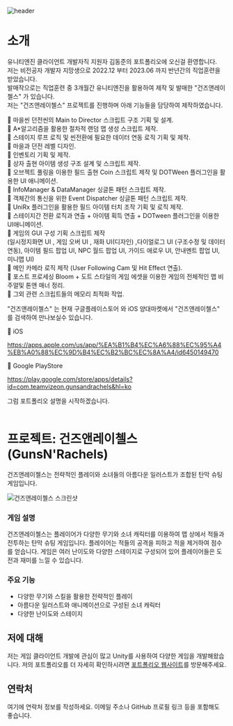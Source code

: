 ![header](https://capsule-render.vercel.app/api?type=waving&color=gradient&height=250&section=header&text=UnityEngine3D%20클라이언트%20개발자%20김동준%20포트폴리오&fontSize=35)
<br>
# 소개

유니티엔진 클라이언트 개발자직 지원자 김동준의 포트폴리오에 오신걸 환영합니다.<br>
저는 비전공자 개발자 지망생으로 2022.12 부터 2023.06 까지 반년간의 직업훈련을 받았습니다.<br>
발매작으로는 직업훈련 중 3개월간 유니티엔진을 활용하여 제작 및 발매한 "건즈앤레이첼스" 가 있습니다.<br>
저는 "건즈앤레이첼스" 프로젝트를 진행하며 아래 기능들을 담당하여 제작하였습니다.<br>

:large_blue_circle: 마을씬 던전씬의 Main to Director 스크립트 구조 기획 및 설계.<br>
:large_blue_circle: A*알고리즘을 활용한 절차적 랜덤 맵 생성 스크립트 제작.<br>
:large_blue_circle: 스테이지 루프 로직 및 씬전환에 필요한 데이터 연동 로직 기획 및 제작.<br>
:large_blue_circle: 마을과 던전 레벨 디자인.<br>
:large_blue_circle: 인벤토리 기획 및 제작.<br>
:large_blue_circle: 상자 출현 아이템 생성 구조 설계 및 스크립트 제작.<br>
:large_blue_circle: 오브젝트 풀링을 이용한 필드 출현 Coin 스크립트 제작 및 DOTWeen 플러그인을 활용한 UI 애니메이션.<br>
:large_blue_circle: InfoManager & DataManager 싱글톤 패턴 스크립트 제작.<br>
:large_blue_circle: 객체간의 통신을 위한 Event Dispatcher 싱글톤 패턴 스크립트 제작.<br>
:large_blue_circle: UniRx 플러그인을 활용한 필드 아이템 터치 조작 기획 및 로직 제작.<br>
:large_blue_circle: 스테이지간 전환 로직과 연출 + 아이템 획득 연출 + DOTween 플러그인을 이용한 UI애니메이션.<br>
:large_blue_circle: 게임의 GUI 구성 기획 스크립트 제작 <br>(일시정지화면 UI , 게임 오버 UI , 재화 UI(디자인) ,다이얼로그 UI (구조수정 및 데이터 연동), 아이템 필드 팝업 UI, NPC 월드 팝업 UI, 가이드 애로우 UI, 안내멘트 팝업 UI, 미니맵 UI)<br>
:large_blue_circle: 메인 카메라 로직 제작 (User Following Cam 및 Hit Effect 연출).<br>
:large_blue_circle: 포스트 프로세싱 Bloom + 도트 스타일의 게임 에셋을 이용한 게임의 전체적인 맵 비주얼및 톤앤 매너 정리.<br>
:large_blue_circle: 그외 관련 스크립트들의 메모리 최적화 작업.<br>


"건즈앤레이첼스" 는 현재 구글플레이스토어 와 iOS 양대마켓에서 "건즈앤레이첼스" 를 검색하여 만나보실수 있습니다.

:iphone: iOS

https://apps.apple.com/us/app/%EA%B1%B4%EC%A6%88%EC%95%A4%EB%A0%88%EC%9D%B4%EC%B2%BC%EC%8A%A4/id6450149470
  
:iphone: Google PlayStore

https://play.google.com/store/apps/details?id=com.teamvizeon.gunsandrachels&hl=ko

그럼 포트폴리오 설명을 시작하겠습니다.<br><br>




# 프로젝트: 건즈앤레이첼스 (GunsN'Rachels)

건즈앤레이첼스는 전략적인 플레이와 소녀들의 아름다운 일러스트가 조합된 탄막 슈팅 게임입니다.

![건즈앤레이첼스 스크린샷](https://raw.githubusercontent.com/your-username/your-repo/master/path/to/screenshot.png)

### 게임 설명

건즈앤레이첼스는 플레이어가 다양한 무기와 소녀 캐릭터를 이용하여 맵 상에서 적들과 전투하는 탄막 슈팅 게임입니다. 플레이어는 적들의 공격을 피하고 적을 제거하여 점수를 얻습니다. 게임은 여러 난이도와 다양한 스테이지로 구성되어 있어 플레이어들은 도전과 재미를 느낄 수 있습니다.

### 주요 기능

- 다양한 무기와 스킬을 활용한 전략적인 플레이
- 아름다운 일러스트와 애니메이션으로 구성된 소녀 캐릭터
- 다양한 난이도와 스테이지

## 저에 대해

저는 게임 클라이언트 개발에 관심이 많고 Unity를 사용하여 다양한 게임을 개발해왔습니다. 저의 포트폴리오를 더 자세히 확인하시려면 [포트폴리오 웹사이트](https://your-portfolio-website.com)를 방문해주세요.

## 연락처

여기에 연락처 정보를 작성하세요. 이메일 주소나 GitHub 프로필 링크 등을 포함해도 좋습니다.
